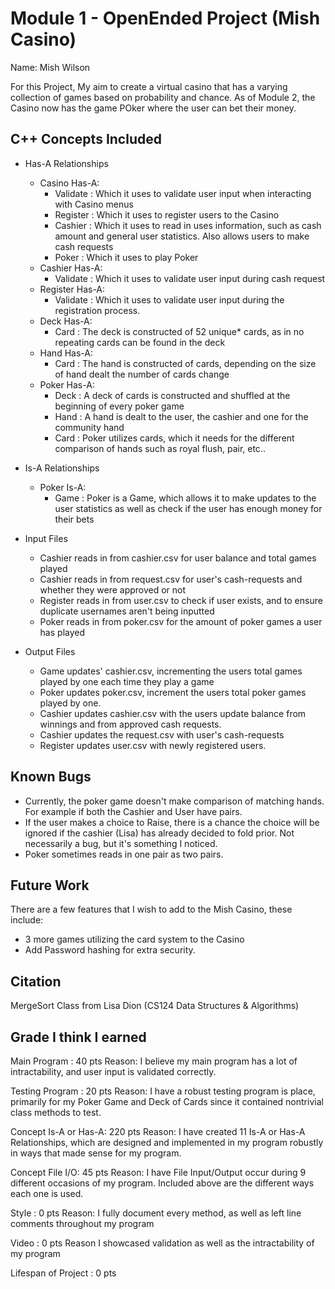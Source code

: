 # Module 1 - OpenEnded Project (Mish Casino)

Name: Mish Wilson

For this Project, My aim to create a virtual casino that has a varying collection
of games based on probability and chance. As of Module 2, the Casino now has the game POker
where the user can bet their money. 

## C++ Concepts Included

* Has-A Relationships
  * Casino Has-A: 
    * Validate : Which it uses to validate user input when interacting with Casino menus
    * Register : Which it uses to register users to the Casino
    * Cashier  : Which it uses to read in uses information, such as cash amount and general user statistics. Also allows users to make cash requests
    * Poker : Which it uses to play Poker
  * Cashier Has-A:
    * Validate : Which it uses to validate user input during cash request
  * Register Has-A:
    * Validate : Which it uses to validate user input during the registration process.
  * Deck Has-A:
    * Card : The deck is constructed of 52 unique* cards, as in no repeating cards can be found in the deck
  * Hand Has-A:
    * Card : The hand is constructed of cards, depending on the size of hand dealt the number of cards change
  * Poker Has-A:
    * Deck : A deck of cards is constructed and shuffled at the beginning of every poker game
    * Hand : A hand is dealt to the user, the cashier and one for the community hand
    * Card : Poker utilizes cards, which it needs for the different comparison of hands such as royal flush, pair, etc..

* Is-A Relationships
  * Poker Is-A:
    * Game : Poker is a Game, which allows it to make updates to the user statistics as well as check if the user has enough money for their bets
  
* Input Files
  * Cashier reads in from cashier.csv for user balance and total games played
  * Cashier reads in from request.csv for user's cash-requests and whether they were approved or not
  * Register reads in from user.csv to check if user exists, and to ensure duplicate usernames aren't being inputted
  * Poker reads in from poker.csv for the amount of poker games a user has played
* Output Files
  * Game updates' cashier.csv, incrementing the users total games played by one each time they play a game 
  * Poker updates poker.csv, increment the users total poker games played by one.
  * Cashier updates cashier.csv with the users update balance from winnings and from approved cash requests.
  * Cashier updates the request.csv with user's cash-requests
  * Register updates user.csv with newly registered users.

## Known Bugs
  * Currently, the poker game doesn't make comparison of matching hands. For example if both the Cashier and User have pairs.
  * If the user makes a choice to Raise, there is a chance the choice will be ignored if the cashier (Lisa) has already decided to fold prior. Not necessarily a bug, but it's something I noticed.
  * Poker sometimes reads in one pair as two pairs.

## Future Work
There are a few features that I wish to add to the Mish Casino, these include:
* 3 more games utilizing the card system to the Casino
* Add Password hashing for extra security.

## Citation
MergeSort Class from Lisa Dion (CS124 Data Structures & Algorithms)

## Grade I think I earned

Main Program : 40 pts 
Reason: I believe my main program has a lot of intractability, and user input is validated correctly.

Testing Program : 20 pts
Reason: I have a robust testing program is place, primarily for my Poker Game and Deck of Cards since it contained nontrivial class methods to test. 

Concept Is-A or Has-A: 220 pts
Reason: I have created 11 Is-A or Has-A Relationships, which are designed and implemented in my program robustly in ways that made sense for my program.

Concept File I/O: 45 pts
Reason: I have File Input/Output occur during 9 different occasions of my program. Included above are the different ways each one is used.

Style : 0 pts
Reason: I fully document every method, as well as left line comments throughout my program

Video : 0 pts
Reason I showcased validation as well as the intractability of my program

Lifespan of Project : 0 pts
